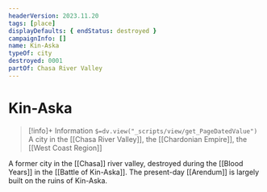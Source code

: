 ```yaml
---
headerVersion: 2023.11.20
tags: [place]
displayDefaults: { endStatus: destroyed }
campaignInfo: []
name: Kin-Aska
typeOf: city
destroyed: 0001
partOf: Chasa River Valley
---
```

# Kin-Aska
>[!info]+ Information
> `$=dv.view("_scripts/view/get_PageDatedValue")`
> A city in the [[Chasa River Valley]], the [[Chardonian Empire]], the [[West Coast Region]]

A former city in the [[Chasa]] river valley, destroyed during the [[Blood Years]] in the [[Battle of Kin-Aska]]. The present-day [[Arendum]] is largely built on the ruins of Kin-Aska.

